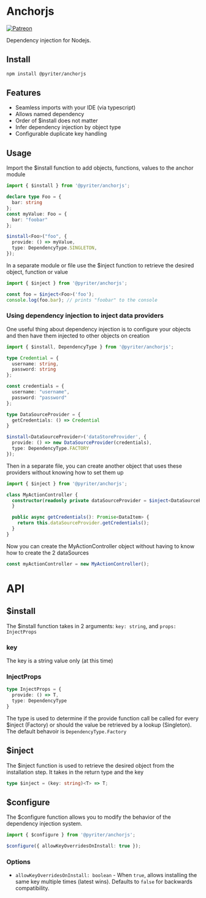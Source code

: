 # Anchorjs

[![Patreon](https://img.shields.io/badge/Patreon-F96854?style=for-the-badge&logo=patreon&logoColor=white)](https://www.patreon.com/Pyriter)

Dependency injection for Nodejs.

## Install

```bash
npm install @pyriter/anchorjs
```

## Features

- Seamless imports with your IDE (via typescript)
- Allows named dependency
- Order of $install does not matter
- Infer dependency injection by object type
- Configurable duplicate key handling

## Usage

Import the $install function to add objects, functions, values to the anchor module

```typescript
import { $install } from '@pyriter/anchorjs';

declare type Foo = {
  bar: string
};
const myValue: Foo = {
  bar: "foobar"
};

$install<Foo>("foo", {
  provide: () => myValue,
  type: DependencyType.SINGLETON,
});
```

In a separate module or file use the $inject function to retrieve the desired object, function or value

```typescript
import { $inject } from '@pyriter/anchorjs';

const foo = $inject<Foo>('foo');
console.log(foo.bar); // prints "foobar" to the console
```

### Using dependency injection to inject data providers

One useful thing about dependency injection is to configure your objects and then have them injected to other objects on
creation

```typescript
import { $install, DependencyType } from '@pyriter/anchorjs';

type Credential = {
  username: string,
  password: string
};

const credentials = {
  username: "username",
  password: "password"
};

type DataSourceProvider = {
  getCredentials: () => Credential
}

$install<DataSourceProvider>('dataStoreProvider', {
  provide: () => new DataSourceProvider(credentials),
  type: DependencyType.FACTORY
});
```

Then in a separate file, you can create another object that uses these providers without knowing how to set them up

```typescript
import { $inject } from '@pyriter/anchorjs';

class MyActionController {
  constructor(readonly private dataSourceProvider = $inject<DataSourceProvider>("dataSourceProvider")) {
  }

  public async getCredentials(): Promise<DataItem> {
    return this.dataSourceProvider.getCredentials();
  }
}
```

Now you can create the MyActionController object without having to know how to create the 2 dataSources

```typescript
const myActionController = new MyActionController();
```

# API

## $install

The $install function takes in 2 arguments: `key: string`, and `props: InjectProps`

### key

The key is a string value only (at this time)

### InjectProps

```typescript
type InjectProps = {
  provide: () => T,
  type: DependencyType
}
```

The type is used to determine if the provide function call be called for every $inject (Factory) or should the value be
retrieved by a lookup (Singleton). The default behavoir is `DependencyType.Factory`

## $inject

The $inject function is used to retrieve the desired object from the installation step. It takes in the return type and the key

```typescript
type $inject = (key: string)<T> => T;
```

## $configure

The $configure function allows you to modify the behavior of the dependency injection system.

```typescript
import { $configure } from '@pyriter/anchorjs';

$configure({ allowKeyOverridesOnInstall: true });
```

### Options

- `allowKeyOverridesOnInstall: boolean` - When `true`, allows installing the same key multiple times (latest wins). Defaults to `false` for backwards compatibility.
